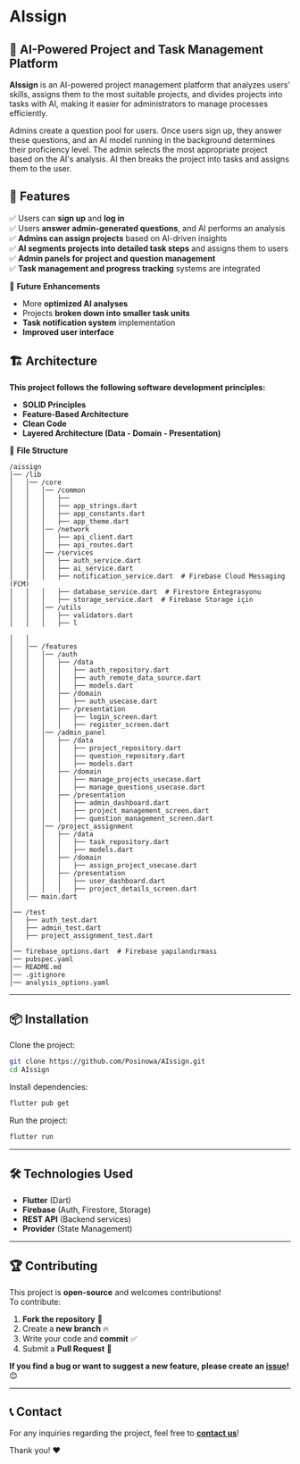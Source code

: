 # AIssign

## 🚀 AI-Powered Project and Task Management Platform

**AIssign** is an AI-powered project management platform that analyzes users' skills, assigns them to the most suitable projects, and divides projects into tasks with AI, making it easier for administrators to manage processes efficiently.

Admins create a question pool for users. Once users sign up, they answer these questions, and an AI model running in the background determines their proficiency level. The admin selects the most appropriate project based on the AI's analysis. AI then breaks the project into tasks and assigns them to the user.

## 📌 Features

✅ Users can **sign up** and **log in**  
✅ Users **answer admin-generated questions**, and AI performs an analysis  
✅ **Admins can assign projects** based on AI-driven insights  
✅ **AI segments projects into detailed task steps** and assigns them to users  
✅ **Admin panels for project and question management**  
✅ **Task management and progress tracking** systems are integrated  

🔄 **Future Enhancements**  
- More **optimized AI analyses**  
- Projects **broken down into smaller task units**  
- **Task notification system** implementation  
- **Improved user interface**  

## 🏗️ Architecture

**This project follows the following software development principles:**
- **SOLID Principles**
- **Feature-Based Architecture**
- **Clean Code**
- **Layered Architecture (Data - Domain - Presentation)**

📂 **File Structure**

```
/aissign
│── /lib
│   │── /core
│   │   │── /common
│   │   │   ├──
│   │   │   ├── app_strings.dart
│   │   │   ├── app_constants.dart
│   │   │   ├── app_theme.dart
│   │   │── /network
│   │   │   ├── api_client.dart
│   │   │   ├── api_routes.dart
│   │   │── /services
│   │   │   ├── auth_service.dart
│   │   │   ├── ai_service.dart
│   │   │   ├── notification_service.dart  # Firebase Cloud Messaging (FCM)
│   │   │   ├── database_service.dart  # Firestore Entegrasyonu
│   │   │   ├── storage_service.dart  # Firebase Storage için
│   │   │── /utils
│   │   │   ├── validators.dart
│   │   │   ├── l

│   │
│   │── /features
│   │   │── /auth
│   │   │   ├── /data
│   │   │   │   ├── auth_repository.dart
│   │   │   │   ├── auth_remote_data_source.dart
│   │   │   │   ├── models.dart
│   │   │   ├── /domain
│   │   │   │   ├── auth_usecase.dart
│   │   │   ├── /presentation
│   │   │   │   ├── login_screen.dart
│   │   │   │   ├── register_screen.dart
│   │   │── /admin_panel
│   │   │   ├── /data
│   │   │   │   ├── project_repository.dart
│   │   │   │   ├── question_repository.dart
│   │   │   │   ├── models.dart
│   │   │   ├── /domain
│   │   │   │   ├── manage_projects_usecase.dart
│   │   │   │   ├── manage_questions_usecase.dart
│   │   │   ├── /presentation
│   │   │   │   ├── admin_dashboard.dart
│   │   │   │   ├── project_management_screen.dart
│   │   │   │   ├── question_management_screen.dart
│   │   │── /project_assignment
│   │   │   ├── /data
│   │   │   │   ├── task_repository.dart
│   │   │   │   ├── models.dart
│   │   │   ├── /domain
│   │   │   │   ├── assign_project_usecase.dart
│   │   │   ├── /presentation
│   │   │   │   ├── user_dashboard.dart
│   │   │   │   ├── project_details_screen.dart
│   │── main.dart
│
│── /test
│   ├── auth_test.dart
│   ├── admin_test.dart
│   ├── project_assignment_test.dart
│
│── firebase_options.dart  # Firebase yapılandırması
│── pubspec.yaml
│── README.md
│── .gitignore
│── analysis_options.yaml

```

---

## 📦 Installation

Clone the project:

```bash
git clone https://github.com/Posinowa/AIssign.git
cd AIssign
```

Install dependencies:

```bash
flutter pub get
```

Run the project:

```bash
flutter run
```

---

## 🛠 Technologies Used

- **Flutter** (Dart)  
- **Firebase** (Auth, Firestore, Storage)  
- **REST API** (Backend services)  
- **Provider** (State Management)  

---

## 🏆 Contributing

This project is **open-source** and welcomes contributions!  
To contribute:

1. **Fork the repository** 🍴  
2. Create a **new branch** 🔥  
3. Write your code and **commit** ✅  
4. Submit a **Pull Request** 🚀  

**If you find a bug or want to suggest a new feature, please create an [issue](https://github.com/Posinowa/AiPM/issues)!** 😊  

---

## 📞 Contact

For any inquiries regarding the project, feel free to  **[contact us](https://posinowa.com)**!  

Thank you! ❤️

